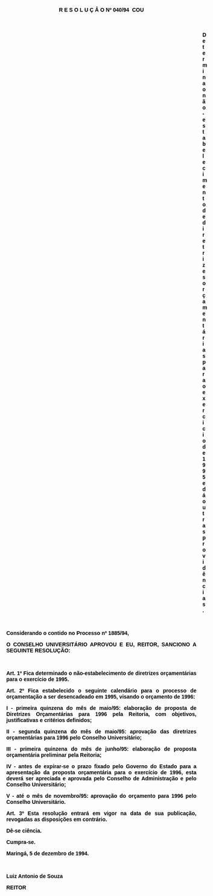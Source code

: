 <BODY TEXT="#000000">

<FONT FACE="Arial" SIZE=2><P ALIGN="JUSTIFY"></P>
</FONT><B><FONT FACE="Arial"><P ALIGN="CENTER">R E S O L U &Ccedil; &Acirc; O  Nº 040/94  COU</P>
<P ALIGN="CENTER"></P>
<P ALIGN="CENTER">&nbsp;</P><DIR>
<DIR>
<DIR>
<DIR>
<DIR>
<DIR>
<DIR>
<DIR>
<DIR>
<DIR>
<DIR>
<DIR>
<DIR>

<P ALIGN="JUSTIFY">Determina o n&atilde;o-estabelecimento de diretrizes or&ccedil;ament&aacute;rias para o exercicio de 1995 e d&aacute; outras provid&ecirc;ncias</B>.</P>
<P ALIGN="JUSTIFY"></P>
<P ALIGN="JUSTIFY">&nbsp;</P></DIR>
</DIR>
</DIR>
</DIR>
</DIR>
</DIR>
</DIR>
</DIR>
</DIR>
</DIR>
</DIR>
</DIR>
</DIR>

<P ALIGN="JUSTIFY">Considerando o contido no <B>Processo nº 1885/94</B>,</P>
<P ALIGN="JUSTIFY"></P>
<P ALIGN="JUSTIFY">O CONSELHO UNIVERSIT&Aacute;RIO APROVOU E EU, REITOR, SANCIONO A SEGUINTE RESOLU&Ccedil;&Atilde;O:</P>
<P ALIGN="JUSTIFY"></P>
<P ALIGN="JUSTIFY">&nbsp;</P>
<B><P ALIGN="JUSTIFY">Art. 1º</B> Fica determinado o n&atilde;o-estabelecimento de diretrizes or&ccedil;ament&aacute;rias para o exerc&iacute;cio de 1995.</P>
<B><P ALIGN="JUSTIFY">Art. 2º</B> Fica estabelecido o seguinte calend&aacute;rio para o processo de or&ccedil;amenta&ccedil;&atilde;o a ser desencadeado em 1995, visando o or&ccedil;amento de 1996:</P>
<P ALIGN="JUSTIFY">I - primeira quinzena do m&ecirc;s de maio/95: elabora&ccedil;&atilde;o de proposta de Diretrizes Or&ccedil;ament&aacute;rias para 1996 pela Reitoria, com objetivos, justificativas e crit&eacute;rios definidos;</P>
<P ALIGN="JUSTIFY">II - segunda quinzena do m&ecirc;s de maio/95: aprova&ccedil;&atilde;o das diretrizes or&ccedil;ament&aacute;rias para 1996 pelo Conselho Universit&aacute;rio;</P>
<P ALIGN="JUSTIFY">III - primeira quinzena do m&ecirc;s de junho/95: elabora&ccedil;&atilde;o de proposta or&ccedil;ament&aacute;ria preliminar pela Reitoria;</P>
<P ALIGN="JUSTIFY">IV - antes de expirar-se o prazo fixado pelo Governo do Estado para a apresenta&ccedil;&atilde;o da proposta or&ccedil;ament&aacute;ria para o exerc&iacute;cio de 1996, esta dever&aacute; ser apreciada e aprovada pelo Conselho de Administra&ccedil;&atilde;o e pelo Conselho Universit&aacute;rio;</P>
<P ALIGN="JUSTIFY">V - at&eacute; o m&ecirc;s de novembro/95: aprova&ccedil;&atilde;o do or&ccedil;amento para 1996 pelo Conselho Universit&aacute;rio.</P>
<B><P ALIGN="JUSTIFY">Art. 3º</B> Esta resolu&ccedil;&atilde;o entrar&aacute; em vigor na data de sua publica&ccedil;&atilde;o, revogadas as disposi&ccedil;&otilde;es em contr&aacute;rio.</P>
<P ALIGN="JUSTIFY">D&ecirc;-se ci&ecirc;ncia.</P>
<P ALIGN="JUSTIFY">Cumpra-se.</P>
<P ALIGN="JUSTIFY"></P>
<P ALIGN="JUSTIFY">Maring&aacute;, 5 de dezembro de 1994.</P>
<P ALIGN="JUSTIFY"></P>
<P ALIGN="JUSTIFY">&nbsp;</P>
<P ALIGN="JUSTIFY">Luiz Antonio de Souza</P>
<B><P ALIGN="JUSTIFY">REITOR</P></B></FONT></BODY>
